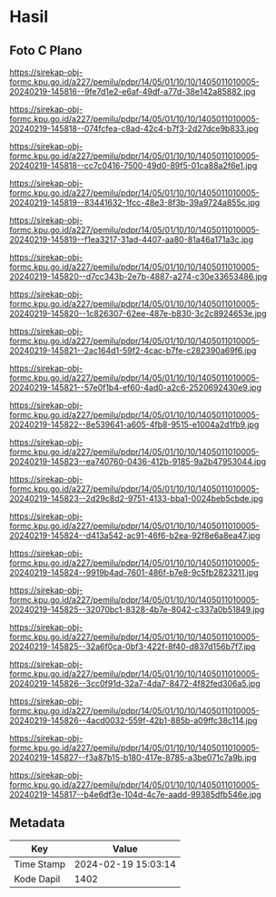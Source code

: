 # Hasil

## Foto C Plano

https://sirekap-obj-formc.kpu.go.id/a227/pemilu/pdpr/14/05/01/10/10/1405011010005-20240219-145816--9fe7d1e2-e6af-49df-a77d-38e142a85882.jpg

https://sirekap-obj-formc.kpu.go.id/a227/pemilu/pdpr/14/05/01/10/10/1405011010005-20240219-145818--074fcfea-c8ad-42c4-b7f3-2d27dce9b833.jpg

https://sirekap-obj-formc.kpu.go.id/a227/pemilu/pdpr/14/05/01/10/10/1405011010005-20240219-145818--cc7c0416-7500-49d0-89f5-01ca88a2f6e1.jpg

https://sirekap-obj-formc.kpu.go.id/a227/pemilu/pdpr/14/05/01/10/10/1405011010005-20240219-145819--83441632-1fcc-48e3-8f3b-39a9724a855c.jpg

https://sirekap-obj-formc.kpu.go.id/a227/pemilu/pdpr/14/05/01/10/10/1405011010005-20240219-145819--f1ea3217-31ad-4407-aa80-81a46a171a3c.jpg

https://sirekap-obj-formc.kpu.go.id/a227/pemilu/pdpr/14/05/01/10/10/1405011010005-20240219-145820--d7cc343b-2e7b-4887-a274-c30e33653486.jpg

https://sirekap-obj-formc.kpu.go.id/a227/pemilu/pdpr/14/05/01/10/10/1405011010005-20240219-145820--1c826307-62ee-487e-b830-3c2c8924653e.jpg

https://sirekap-obj-formc.kpu.go.id/a227/pemilu/pdpr/14/05/01/10/10/1405011010005-20240219-145821--2ac164d1-59f2-4cac-b7fe-c282390a69f6.jpg

https://sirekap-obj-formc.kpu.go.id/a227/pemilu/pdpr/14/05/01/10/10/1405011010005-20240219-145821--57e0f1b4-ef60-4ad0-a2c6-2520692430e9.jpg

https://sirekap-obj-formc.kpu.go.id/a227/pemilu/pdpr/14/05/01/10/10/1405011010005-20240219-145822--8e539641-a605-4fb8-9515-e1004a2d1fb9.jpg

https://sirekap-obj-formc.kpu.go.id/a227/pemilu/pdpr/14/05/01/10/10/1405011010005-20240219-145823--ea740760-0436-412b-9185-9a2b47953044.jpg

https://sirekap-obj-formc.kpu.go.id/a227/pemilu/pdpr/14/05/01/10/10/1405011010005-20240219-145823--2d29c8d2-9751-4133-bba1-0024beb5cbde.jpg

https://sirekap-obj-formc.kpu.go.id/a227/pemilu/pdpr/14/05/01/10/10/1405011010005-20240219-145824--d413a542-ac91-46f6-b2ea-92f8e6a8ea47.jpg

https://sirekap-obj-formc.kpu.go.id/a227/pemilu/pdpr/14/05/01/10/10/1405011010005-20240219-145824--9919b4ad-7601-486f-b7e8-9c5fb2823211.jpg

https://sirekap-obj-formc.kpu.go.id/a227/pemilu/pdpr/14/05/01/10/10/1405011010005-20240219-145825--32070bc1-8328-4b7e-8042-c337a0b51849.jpg

https://sirekap-obj-formc.kpu.go.id/a227/pemilu/pdpr/14/05/01/10/10/1405011010005-20240219-145825--32a6f0ca-0bf3-422f-8f40-d837d156b7f7.jpg

https://sirekap-obj-formc.kpu.go.id/a227/pemilu/pdpr/14/05/01/10/10/1405011010005-20240219-145826--3cc0f91d-32a7-4da7-8472-4f82fed306a5.jpg

https://sirekap-obj-formc.kpu.go.id/a227/pemilu/pdpr/14/05/01/10/10/1405011010005-20240219-145826--4acd0032-559f-42b1-885b-a09ffc38c114.jpg

https://sirekap-obj-formc.kpu.go.id/a227/pemilu/pdpr/14/05/01/10/10/1405011010005-20240219-145827--f3a87b15-b180-417e-8785-a3be071c7a9b.jpg

https://sirekap-obj-formc.kpu.go.id/a227/pemilu/pdpr/14/05/01/10/10/1405011010005-20240219-145817--b4e6df3e-104d-4c7e-aadd-99385dfb546e.jpg


## Metadata

| Key        | Value               |
| ---------- | ------------------- |
| Time Stamp | 2024-02-19 15:03:14 |
| Kode Dapil | 1402                |



